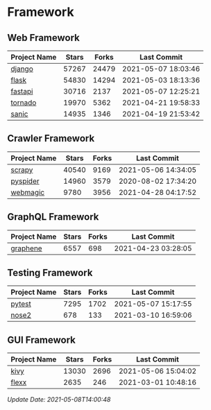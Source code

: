 # Framework

## Web Framework
| Project Name | Stars | Forks | Last Commit |
| ------------ | ----- | ----- | ----------- |
| [django](https://github.com/django/django) | 57267 | 24479 | 2021-05-07 18:03:46 |
| [flask](https://github.com/pallets/flask) | 54830 | 14294 | 2021-05-03 18:13:36 |
| [fastapi](https://github.com/tiangolo/fastapi) | 30716 | 2137 | 2021-05-07 12:25:21 |
| [tornado](https://github.com/tornadoweb/tornado) | 19970 | 5362 | 2021-04-21 19:58:33 |
| [sanic](https://github.com/sanic-org/sanic) | 14935 | 1346 | 2021-04-19 21:53:42 |

## Crawler Framework
| Project Name | Stars | Forks | Last Commit |
| ------------ | ----- | ----- | ----------- |
| [scrapy](https://github.com/scrapy/scrapy) | 40540 | 9169 | 2021-05-06 14:34:05 |
| [pyspider](https://github.com/binux/pyspider) | 14960 | 3579 | 2020-08-02 17:34:20 |
| [webmagic](https://github.com/code4craft/webmagic) | 9780 | 3956 | 2021-04-28 04:17:52 |

## GraphQL Framework
| Project Name | Stars | Forks | Last Commit |
| ------------ | ----- | ----- | ----------- |
| [graphene](https://github.com/graphql-python/graphene) | 6557 | 698 | 2021-04-23 03:28:05 |

## Testing Framework
| Project Name | Stars | Forks | Last Commit |
| ------------ | ----- | ----- | ----------- |
| [pytest](https://github.com/pytest-dev/pytest) | 7295 | 1702 | 2021-05-07 15:17:55 |
| [nose2](https://github.com/nose-devs/nose2) | 678 | 133 | 2021-03-10 16:59:06 |

## GUI Framework
| Project Name | Stars | Forks | Last Commit |
| ------------ | ----- | ----- | ----------- |
| [kivy](https://github.com/kivy/kivy) | 13030 | 2696 | 2021-05-06 15:04:02 |
| [flexx](https://github.com/flexxui/flexx) | 2635 | 246 | 2021-03-01 10:48:16 |

*Update Date: 2021-05-08T14:00:48*